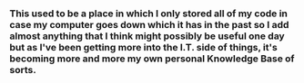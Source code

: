 ### This used to be a place in which I only stored all of my code in case my computer goes down which it has in the past so I add almost anything that I think might possibly be useful one day but as I've been getting more into the I.T. side of things, it's becoming more and more my own personal Knowledge Base of sorts.

<!--
**robutseverywhere/robutseverywhere** is a ✨ _special_ ✨ repository because its `README.md` (this file) appears on your GitHub profile.

Here are some ideas to get you started:

- 🔭 I’m currently working on ...
- 🌱 I’m currently learning ...
- 👯 I’m looking to collaborate on ...
- 🤔 I’m looking for help with ...
- 💬 Ask me about ...
- 📫 How to reach me: ...
- 😄 Pronouns: ...
- ⚡ Fun fact: ...
-->
